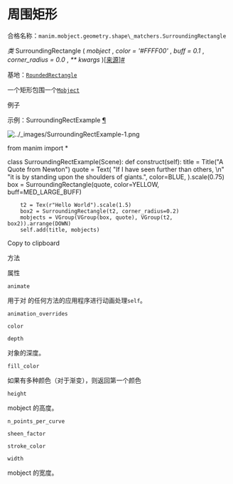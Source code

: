 # 周围矩形

合格名称：`manim.mobject.geometry.shape\_matchers.SurroundingRectangle`

_类_ SurroundingRectangle ( _mobject_ , _color = '#FFFF00'_ , _buff = 0.1_ , _corner_radius = 0.0_ , _\*\* kwargs_ )[\[来源\]](../_modules/manim/mobject/geometry/shape_matchers.html#SurroundingRectangle)[#](#manim.mobject.geometry.shape_matchers.SurroundingRectangle "此定义的固定链接")

基地：[`RoundedRectangle`](manim.mobject.geometry.polygram.RoundedRectangle.html#manim.mobject.geometry.polygram.RoundedRectangle "manim.mobject.geometry.polygram.RoundedRectangle")

一个矩形包围一个[`Mobject`](manim.mobject.mobject.Mobject.html#manim.mobject.mobject.Mobject "manim.mobject.mobject.Mobject")

例子

示例：SurroundingRectExample [¶](#surroundingrectexample)

![../_images/Sur​​roundingRectExample-1.png](../_images/SurroundingRectExample-1.png)

from manim import \*

class SurroundingRectExample(Scene):
def construct(self):
title = Title("A Quote from Newton")
quote = Text(
"If I have seen further than others, \\n"
"it is by standing upon the shoulders of giants.",
color=BLUE,
).scale(0.75)
box = SurroundingRectangle(quote, color=YELLOW, buff=MED_LARGE_BUFF)

        t2 = Tex(r"Hello World").scale(1.5)
        box2 = SurroundingRectangle(t2, corner_radius=0.2)
        mobjects = VGroup(VGroup(box, quote), VGroup(t2, box2)).arrange(DOWN)
        self.add(title, mobjects)

Copy to clipboard

方法

属性

`animate`

用于对 的任何方法的应用程序进行动画处理`self`。

`animation_overrides`

`color`

`depth`

对象的深度。

`fill_color`

如果有多种颜色（对于渐变），则返回第一个颜色

`height`

mobject 的高度。

`n_points_per_curve`

`sheen_factor`

`stroke_color`

`width`

mobject 的宽度。

